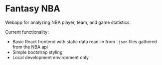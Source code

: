 # Fantasy NBA

Webapp for analyzing NBA player, team, and game statistics.

Current functionality:
* Basic React frontend with static data read-in from `.json` files gathered from the NBA api
* Simple bootstrap styling
* Local development environment only
